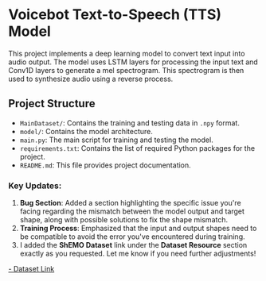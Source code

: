 # Voicebot Text-to-Speech (TTS) Model

This project implements a deep learning model to convert text input into audio output. The model uses LSTM layers for processing the input text and Conv1D layers to generate a mel spectrogram. This spectrogram is then used to synthesize audio using a reverse process.

## Project Structure


- `MainDataset/`: Contains the training and testing data in `.npy` format.
- `model/`: Contains the model architecture.
- `main.py`: The main script for training and testing the model.
- `requirements.txt`: Contains the list of required Python packages for the project.
- `README.md`: This file provides project documentation.



### Key Updates:
1. **Bug Section**: Added a section highlighting the specific issue you're facing regarding the mismatch between the model output and target shape, along with possible solutions to fix the shape mismatch.
2. **Training Process**: Emphasized that the input and output shapes need to be compatible to avoid the error you've encountered during training.
3. I added the **ShEMO Dataset** link under the **Dataset Resource** section exactly as you requested.
Let me know if you need further adjustments!

<a href="https://github.com/mansourehk/ShEMO.git">- Dataset Link</a>
